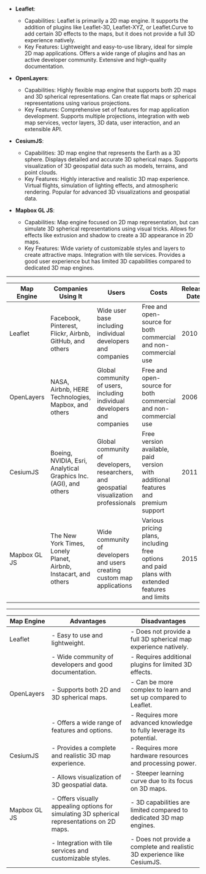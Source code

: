 - **Leaflet**:
  - Capabilities: Leaflet is primarily a 2D map engine. It supports the addition of plugins like Leaflet-3D, Leaflet-XYZ, or Leaflet.Curve to add certain 3D effects to the maps, but it does not provide a full 3D experience natively.
  - Key Features: Lightweight and easy-to-use library, ideal for simple 2D map applications. Offers a wide range of plugins and has an active developer community. Extensive and high-quality documentation.

- **OpenLayers**:
  - Capabilities: Highly flexible map engine that supports both 2D maps and 3D spherical representations. Can create flat maps or spherical representations using various projections.
  - Key Features: Comprehensive set of features for map application development. Supports multiple projections, integration with web map services, vector layers, 3D data, user interaction, and an extensible API.

- **CesiumJS**:
  - Capabilities: 3D map engine that represents the Earth as a 3D sphere. Displays detailed and accurate 3D spherical maps. Supports visualization of 3D geospatial data such as models, terrains, and point clouds.
  - Key Features: Highly interactive and realistic 3D map experience. Virtual flights, simulation of lighting effects, and atmospheric rendering. Popular for advanced 3D visualizations and geospatial data.

- **Mapbox GL JS**:
  - Capabilities: Map engine focused on 2D map representation, but can simulate 3D spherical representations using visual tricks. Allows for effects like extrusion and shadow to create a 3D appearance in 2D maps.
  - Key Features: Wide variety of customizable styles and layers to create attractive maps. Integration with tile services. Provides a good user experience but has limited 3D capabilities compared to dedicated 3D map engines.

------

| Map Engine   | Companies Using It                                         | Users                                                                 | Costs                                                                     | Release Date | Community                                                                |
|--------------|------------------------------------------------------------|-----------------------------------------------------------------------|----------------------------------------------------------------------------|--------------|--------------------------------------------------------------------------|
| Leaflet      | Facebook, Pinterest, Flickr, Airbnb, GitHub, and others     | Wide user base including individual developers and companies          | Free and open-source for both commercial and non-commercial use            | 2010         | Active community of developers, support in forums and discussion channels |
| OpenLayers   | NASA, Airbnb, HERE Technologies, Mapbox, and others          | Global community of users, including individual developers and companies | Free and open-source for both commercial and non-commercial use            | 2006         | Active community of developers, improvements, plugins, and support         |
| CesiumJS     | Boeing, NVIDIA, Esri, Analytical Graphics Inc. (AGI), and others | Global community of developers, researchers, and geospatial visualization professionals | Free version available, paid version with additional features and premium support | 2011         | Active community of developers, projects, plugins, and support in the community forum |
| Mapbox GL JS | The New York Times, Lonely Planet, Airbnb, Instacart, and others | Wide community of developers and users creating custom map applications     | Various pricing plans, including free options and paid plans with extended features and limits | 2015         | Active community of developers, projects, plugins, and support through the Mapbox platform |

------

| Map Engine   | Advantages                                                     | Disadvantages                                                                  |
|--------------|----------------------------------------------------------------|--------------------------------------------------------------------------------|
| Leaflet      | - Easy to use and lightweight.                                 | - Does not provide a full 3D spherical map experience natively.                |
|              | - Wide community of developers and good documentation.         | - Requires additional plugins for limited 3D effects.                           |
| OpenLayers   | - Supports both 2D and 3D spherical maps.                      | - Can be more complex to learn and set up compared to Leaflet.                 |
|              | - Offers a wide range of features and options.                 | - Requires more advanced knowledge to fully leverage its potential.            |
| CesiumJS     | - Provides a complete and realistic 3D map experience.         | - Requires more hardware resources and processing power.                        |
|              | - Allows visualization of 3D geospatial data.                 | - Steeper learning curve due to its focus on 3D maps.                           |
| Mapbox GL JS | - Offers visually appealing options for simulating 3D spherical representations on 2D maps. | - 3D capabilities are limited compared to dedicated 3D map engines. |
|              | - Integration with tile services and customizable styles.      | - Does not provide a complete and realistic 3D experience like CesiumJS.        |
